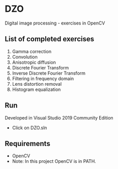 # DZO
 Digital image processing - exercises in OpenCV

 ## List of completed exercises
 1) Gamma correction
 2) Convolution
 3) Anisotropic diffusion
 4) Discrete Fourier Transform
 5) Inverse Discrete Fourier Transform
 6) Filtering in frequency domain
 7) Lens distortion removal
 8) Histogram equalization

 ## Run
 Developed in Visual Studio 2019 Community Edition
 * Click on DZO.sln

## Requirements
* OpenCV
* Note: In this project OpenCV is in PATH.
